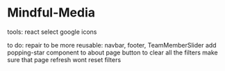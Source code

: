 # Mindful-Media

tools:
react select
google icons

to do:
repair to be more reusable: navbar, footer, TeamMemberSlider
add popping-star component to about page
button to clear all the filters
make sure that page refresh wont reset filters
